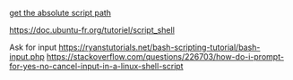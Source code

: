 
[get the absolute script path](https://stackoverflow.com/questions/4774054/reliable-way-for-a-bash-script-to-get-the-full-path-to-itself)

https://doc.ubuntu-fr.org/tutoriel/script_shell

Ask for input
https://ryanstutorials.net/bash-scripting-tutorial/bash-input.php
https://stackoverflow.com/questions/226703/how-do-i-prompt-for-yes-no-cancel-input-in-a-linux-shell-script